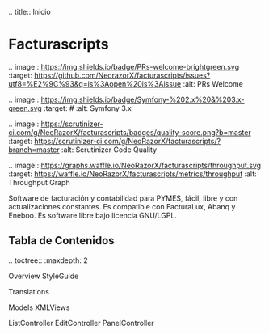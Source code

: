.. title:: Inicio

Facturascripts
==============

.. image:: https://img.shields.io/badge/PRs-welcome-brightgreen.svg
   :target: https://github.com/NeorazorX/facturascripts/issues?utf8=%E2%9C%93&q=is%3Aopen%20is%3Aissue
   :alt: PRs Welcome

.. image:: https://img.shields.io/badge/Symfony-%202.x%20&%203.x-green.svg
   :target: #
   :alt: Symfony 3.x

.. image:: https://scrutinizer-ci.com/g/NeoRazorX/facturascripts/badges/quality-score.png?b=master
   :target: https://scrutinizer-ci.com/g/NeoRazorX/facturascripts/?branch=master
   :alt: Scrutinizer Code Quality

.. image:: https://graphs.waffle.io/NeoRazorX/facturascripts/throughput.svg
   :target: https://waffle.io/NeoRazorX/facturascripts/metrics/throughput
   :alt: Throughput Graph

Software de facturación y contabilidad para PYMES, fácil, libre y con
actualizaciones constantes. Es compatible con FacturaLux, Abanq y
Eneboo. Es software libre bajo licencia GNU/LGPL.

Tabla de Contenidos
-------------------

.. toctree::
   :maxdepth: 2

   Overview
   StyleGuide

   Translations

   Models
   XMLViews

   ListController
   EditController
   PanelController
